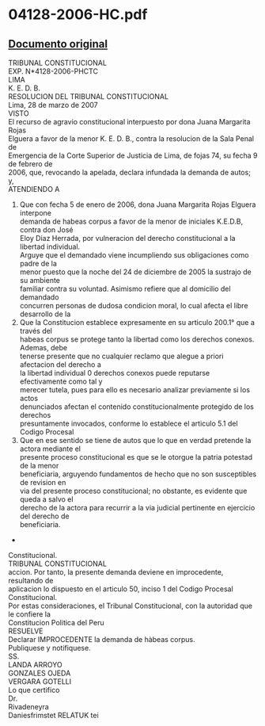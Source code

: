 
04128-2006-HC.pdf
=================
  
[Documento original](https://tc.gob.pe/jurisprudencia/2007/04128-2006-HC.pdf)  
---  
TRIBUNAL CONSTITUCIONAL  
EXP. N*4128-2006-PHCTC  
LIMA  
K. E. D. B.  
RESOLUCION DEL TRIBUNAL CONSTITUCIONAL  
Lima, 28 de marzo de 2007  
VISTO  
El recurso de agravio constitucional interpuesto por dona Juana Margarita Rojas  
Elguera a favor de la menor K. E. D. B., contra la resolucion de la Sala Penal de  
Emergencia de la Corte Superior de Justicia de Lima, de fojas 74, su fecha 9 de febrero de  
2006, que, revocando la apelada, declara infundada la demanda de autos; y,  
ATENDIENDO A  
1. Que con fecha 5 de enero de 2006, dona Juana Margarita Rojas Elguera interpone  
demanda de habeas corpus a favor de la menor de iniciales K.E.D.B, contra don José  
Eloy Diaz Herrada, por vulneracion del derecho constitucional a la libertad individual.  
Arguye que el demandado viene incumpliendo sus obligaciones como padre de la  
menor puesto que la noche del 24 de diciembre de 2005 la sustrajo de su ambiente  
familiar contra su voluntad. Asimismo refiere que al domicilio del demandado  
concurren personas de dudosa condicion moral, lo cual afecta el libre desarrollo de la  
2. Que la Constitucion establece expresamente en su articulo 200.1° que a través del  
habeas corpus se protege tanto la libertad como los derechos conexos. Ademas, debe  
tenerse presente que no cualquier reclamo que alegue a priori afectacion del derecho a  
la libertad individual 0 derechos conexos puede reputarse efectivamente como tal y  
merecer tutela, pues para ello es necesario analizar previamente si los actos  
denunciados afectan el contenido constitucionalmente protegido de los derechos  
presuntamente invocados, conforme lo establece el articulo 5.1 del Codigo Procesal  
3. Que en ese sentido se tiene de autos que lo que en verdad pretende la actora mediante el  
presente proceso constitucional es que se le otorgue la patria potestad de la menor  
beneficiaria, arguyendo fundamentos de hecho que no son susceptibles de revision en  
via del presente proceso constitucional; no obstante, es evidente que queda a salvo el  
derecho de la actora para recurrir a la via judicial pertinente en ejercicio del derecho de  
beneficiaria.  
-  
Constitucional.  
TRIBUNAL CONSTITUCIONAL  
accion. Por tanto, la presente demanda deviene en improcedente, resultando de  
aplicacion lo dispuesto en el articulo 50, inciso 1 del Codigo Procesal Constitucional.  
Por estas consideraciones, el Tribunal Constitucional, con la autoridad que le confiere la  
Constitucion Politica del Peru  
RESUELVE  
Declarar IMPROCEDENTE la demanda de hàbeas corpus.  
Publiquese y notifiquese.  
SS.  
LANDA ARROYO  
GONZALES OJEDA  
VERGARA GOTELLI  
Lo que certifico  
Dr.  
Rivadeneyra  
Daniesfrimstet RELATUK tei